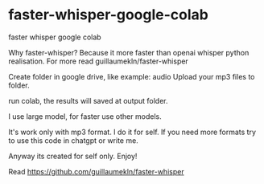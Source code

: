 # faster-whisper-google-colab
faster whisper google colab

Why faster-whisper? Because it more faster than openai whisper python realisation. For more read guillaumekln/faster-whisper

Create folder in google drive, like example: audio
Upload your mp3 files to folder.

run colab, the results will saved at output folder.

I use large model, for faster use other models.

It's work only with mp3 format. I do it for self. If you need more formats try to use this code in chatgpt or write me.

Anyway its created for self only. Enjoy!



Read https://github.com/guillaumekln/faster-whisper
